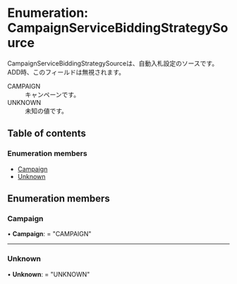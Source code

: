 # Enumeration: CampaignServiceBiddingStrategySource


<div lang=\"ja\">CampaignServiceBiddingStrategySourceは、自動入札設定のソースです。<br> ADD時、このフィールドは無視されます。</div>  <dl class=term>   <dt class=\"term__item\">CAMPAIGN</dt>   <dd class=\"term__desc\"><span lang=\"ja\">キャンペーンです。</span></dd>   <dt class=\"term__item\">UNKNOWN</dt>   <dd class=\"term__desc\"><span lang=\"ja\">未知の値です。</span></dd> </dl>

## Table of contents

### Enumeration members

- [Campaign](campaignservicebiddingstrategysource.md#campaign)
- [Unknown](campaignservicebiddingstrategysource.md#unknown)

## Enumeration members

### Campaign

• **Campaign**: = "CAMPAIGN"

___

### Unknown

• **Unknown**: = "UNKNOWN"
